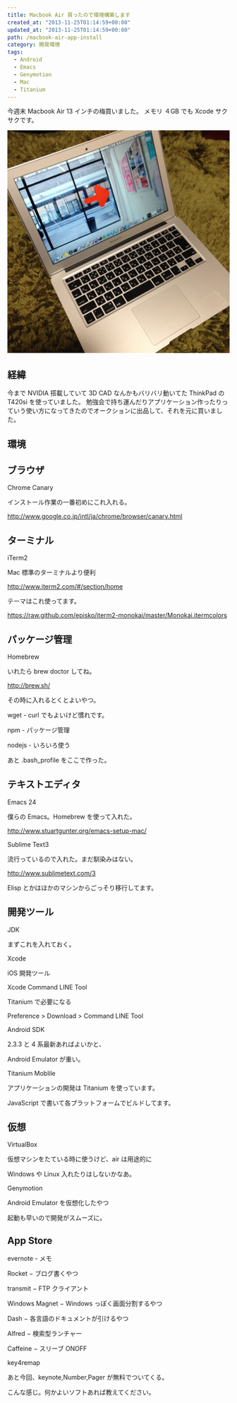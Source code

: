 ```yaml
---
title: Macbook Air 買ったので環境構築します
created_at: "2013-11-25T01:14:59+00:00"
updated_at: "2013-11-25T01:14:59+00:00"
path: /macbook-air-app-install
category: 開発環境
tags:
  - Android
  - Emacs
  - Genymotion
  - Mac
  - Titanium
---
```


今週末 Macbook Air 13 インチの梅買いました。 メモリ ４GB でも Xcode サクサクです。

![](./IMG_1593.jpg)

## 経緯

今まで NVIDIA 搭載していて 3D CAD なんかもバリバリ動いてた ThinkPad の T420si を使っていました。
勉強会で持ち運んだりアプリケーション作ったりっていう使い方になってきたのでオークションに出品して、それを元に買いました。

<!--more-->

## 環境

## ブラウザ

Chrome Canary

インストール作業の一番初めにこれ入れる。

http://www.google.co.jp/intl/ja/chrome/browser/canary.html

## ターミナル

iTerm2

Mac 標準のターミナルより便利

http://www.iterm2.com/#/section/home

テーマはこれ使ってます。

https://raw.github.com/episko/iterm2-monokai/master/Monokai.itermcolors

## パッケージ管理

Homebrew

いれたら brew doctor してね。

http://brew.sh/

その時に入れるとくとよいやつ。

wget - curl でもよいけど慣れです。

npm - パッケージ管理

nodejs - いろいろ使う

あと .bash_profile をここで作った。

## テキストエディタ

Emacs 24

僕らの Emacs。Homebrew を使って入れた。

http://www.stuartgunter.org/emacs-setup-mac/

Sublime Text3

流行っているので入れた。まだ馴染みはない。

http://www.sublimetext.com/3

Elisp とかはほかのマシンからごっそり移行してます。

## 開発ツール

JDK

まずこれを入れておく。

Xcode

iOS 開発ツール

Xcode Command LINE Tool

Titanium で必要になる

Preference > Download > Command LINE Tool

Android SDK

2.3.3 と 4 系最新あればよいかと、

Android Emulator が重い。

Titanium Moblile

アプリケーションの開発は Titanium を使っています。

JavaScript で書いて各プラットフォームでビルドしてます。

## 仮想

VirtualBox

仮想マシンをたている時に使うけど、air は用途的に

Windows や Linux 入れたりはしないかなあ。

Genymotion

Android Emulator を仮想化したやつ

起動も早いので開発がスムーズに。

## App Store

evernote - メモ

Rocket − ブログ書くやつ

transmit − FTP クライアント

Windows Magnet − Windows っぽく画面分割するやつ

Dash − 各言語のドキュメントが引けるやつ

Alfred − 検索型ランチャー

Caffeine − スリーブ ONOFF

key4remap

あと今回、keynote,Number,Pager が無料でついてくる。

こんな感じ。何かよいソフトあれば教えてください。
